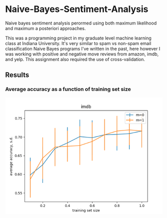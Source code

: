 # Naive-Bayes-Sentiment-Analysis
Naive bayes sentiment analysis perormed using both maximum likelihood and maximum a posteriori approaches.

This was a programming project in my graduate level machine learning class at Indiana University. It's very similar to spam vs non-spam email classification Naive Bayes programs I've written in the past, here however I was working with positive and negative move reviews from amazon, imdb, and yelp. This assignment also required the use of cross-validation.

## Results
### Average accuracy as a function of training set size
![alt text](https://github.com/bjmcshane/Naive-Bayes-Sentiment-Analysis/blob/main/results/images/part1_imdb.png?raw=true)

